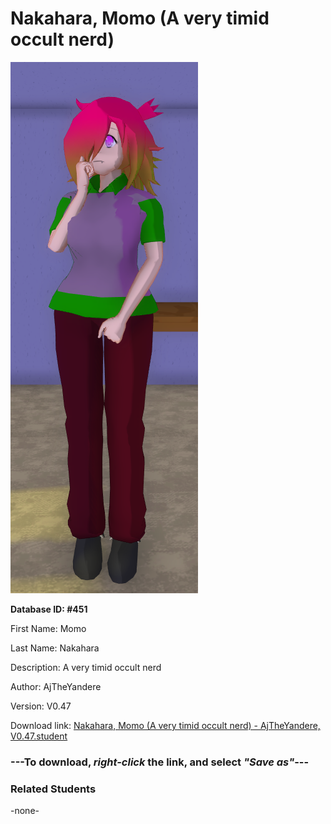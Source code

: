 # Nakahara, Momo (A very timid occult nerd)

<img src="Files/Nakahara, Momo (A very timid occult nerd).png" title="Nakahara, Momo (A very timid occult nerd) - AjTheYandere, V0.47">

**Database ID: #451**

First Name: Momo

Last Name: Nakahara

Description: A very timid occult nerd

Author: AjTheYandere

Version: V0.47

Download link: <a href="https://raw.githubusercontent.com/Arbiter1223/Daigaku-Gurashi-Custom-Students/master/Students/Files/Nakahara%2C%20Momo%20(A%20very%20timid%20occult%20nerd)%20-%20AjTheYandere%2C%20V0.47.student">Nakahara, Momo (A very timid occult nerd) - AjTheYandere, V0.47.student</a>

### ---**To download, _right-click_ the link, and select _"Save as"_**---

### Related Students

-none-
